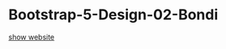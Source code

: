 # Bootstrap-5-Design-02-Bondi

[show website](https://taha-abdelmonim.github.io/Bootstrap-5-Design-02-Bondi/)
